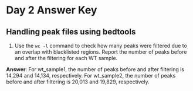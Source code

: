 # Day 2 Answer Key

## Handling peak files using bedtools

1. Use the `wc -l` command to check how many peaks were filtered due to an overlap with blacklisted regions. Report the number of peaks before and after the filtering for each WT sample.

**Answer**: For wt_sample1, the number of peaks before and after filtering is 14,294 and 14,134, respectively. For wt_sample2, the number of peaks before and after filtering is 20,013 and 19,829, respectively.

